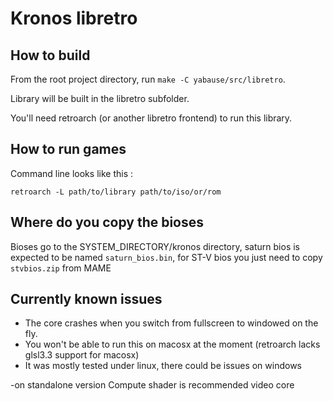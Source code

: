 # Kronos libretro

## How to build
From the root project directory, run `make -C yabause/src/libretro`.

Library will be built in the libretro subfolder.

You'll need retroarch (or another libretro frontend) to run this library.

## How to run games
Command line looks like this :

`retroarch -L path/to/library path/to/iso/or/rom`

## Where do you copy the bioses
Bioses go to the SYSTEM_DIRECTORY/kronos directory, saturn bios is expected to be named `saturn_bios.bin`, for ST-V bios you just need to copy `stvbios.zip` from MAME

## Currently known issues
- The core crashes when you switch from fullscreen to windowed on the fly.
- You won't be able to run this on macosx at the moment (retroarch lacks glsl3.3 support for macosx)
- It was mostly tested under linux, there could be issues on windows

-on standalone version Compute shader is recommended video core

